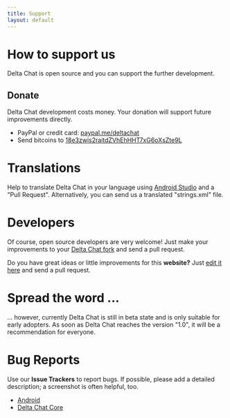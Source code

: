 ```yaml
---
title: Support
layout: default
---
```


# How to support us

Delta Chat is open source and you can support the further development.

## Donate

Delta Chat development costs money. Your donation will support future improvements directly.

- PayPal or credit card: [paypal.me/deltachat](https://paypal.me/deltachat/10)
- Send bitcoins to [18e3zwis2raitdZVhEhHHT7xG6oXsZte9L](bitcoin:18e3zwis2raitdZVhEhHHT7xG6oXsZte9L)


# Translations

Help to translate Delta Chat in your language using [Android Studio](https://developer.android.com/studio/write/translations-editor.html) and a "Pull Request". Alternatively, you can send us a translated "strings.xml" file.


# Developers

Of course, open source developers are very welcome! Just make your improvements to your [Delta Chat fork](https://github.com/deltachat/) and send a pull request.

Do you have great ideas or little improvements for this **website?** Just [edit it here](https://github.com/deltachat/deltachat-pages) and send a pull request.


# Spread the word ...

... however, currently Delta Chat is still in beta state and is only suitable for early adopters. As soon as Delta Chat reaches the version "1.0", it will be a recommendation for everyone. 


# Bug Reports

Use our **Issue Trackers** to report bugs. If possible, please add a detailed description; a screenshot is often helpful, too. 

- [Android](https://github.com/deltachat/deltachat-android/issues)
- [Delta Chat Core](https://github.com/deltachat/deltachat-core/issues)
